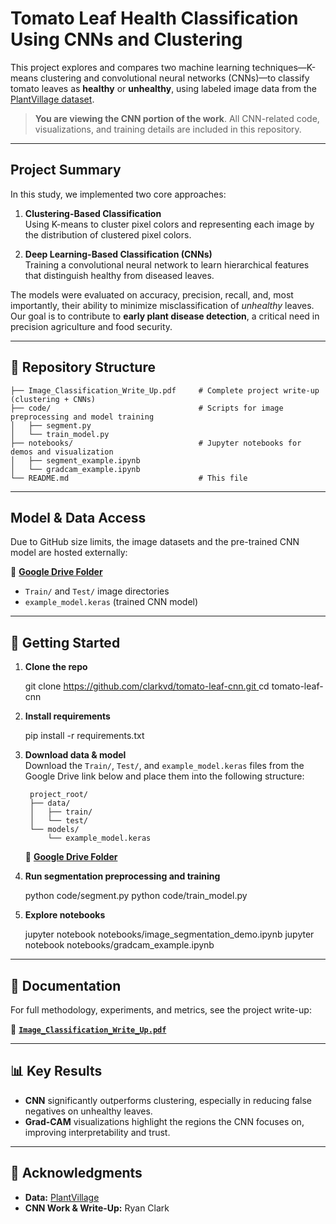 # Tomato Leaf Health Classification Using CNNs and Clustering

This project explores and compares two machine learning techniques—K-means clustering and convolutional neural networks (CNNs)—to classify tomato leaves as **healthy** or **unhealthy**, using labeled image data from the [PlantVillage dataset](https://www.plantvillage.org/).

> **You are viewing the CNN portion of the work**. All CNN-related code, visualizations, and training details are included in this repository.

---

## Project Summary

In this study, we implemented two core approaches:

1. **Clustering-Based Classification**  
   Using K-means to cluster pixel colors and representing each image by the distribution of clustered pixel colors.

2. **Deep Learning-Based Classification (CNNs)**  
   Training a convolutional neural network to learn hierarchical features that distinguish healthy from diseased leaves.

The models were evaluated on accuracy, precision, recall, and, most importantly, their ability to minimize misclassification of *unhealthy* leaves. Our goal is to contribute to **early plant disease detection**, a critical need in precision agriculture and food security.

---

## 📁 Repository Structure

    ├── Image_Classification_Write_Up.pdf     # Complete project write-up (clustering + CNNs)
    ├── code/                                 # Scripts for image preprocessing and model training
    │   ├── segment.py
    │   └── train_model.py
    ├── notebooks/                            # Jupyter notebooks for demos and visualization
    │   ├── segment_example.ipynb
    │   └── gradcam_example.ipynb
    └── README.md                             # This file

---

## Model & Data Access

Due to GitHub size limits, the image datasets and the pre-trained CNN model are hosted externally:

🔗 **[Google Drive Folder](https://drive.google.com/drive/folders/1_2LBAiQUiLUfs9wU5Zb0JWFQcEyku59s?usp=sharing)**

- `Train/` and `Test/` image directories  
- `example_model.keras` (trained CNN model)

---

## 🔧 Getting Started

1. **Clone the repo**  
    
    git clone [https://github.com/clarkvd/tomato-leaf-cnn.git  ](https://github.com/clarkvd/Plant-Classification.git)
    cd tomato-leaf-cnn

2. **Install requirements**  
    
    pip install -r requirements.txt

3. **Download data & model**  
    Download the `Train/`, `Test/`, and `example_model.keras` files from the Google Drive link below and place them into the following structure:

        project_root/
        ├── data/
        │   ├── train/
        │   └── test/
        └── models/
            └── example_model.keras

    🔗 **[Google Drive Folder](https://drive.google.com/drive/folders/1_2LBAiQUiLUfs9wU5Zb0JWFQcEyku59s?usp=sharing)**

4. **Run segmentation preprocessing and training**  
    
    python code/segment.py
    python code/train_model.py

6. **Explore notebooks**  
    
    jupyter notebook notebooks/image_segmentation_demo.ipynb
    jupyter notebook notebooks/gradcam_example.ipynb

---

## 📄 Documentation

For full methodology, experiments, and metrics, see the project write-up:

📘 **[`Image_Classification_Write_Up.pdf`](./Image_Classification_Write_Up.pdf)**

---

## 📊 Key Results

- **CNN** significantly outperforms clustering, especially in reducing false negatives on unhealthy leaves.  
- **Grad-CAM** visualizations highlight the regions the CNN focuses on, improving interpretability and trust.

---

## 🤝 Acknowledgments

- **Data:** [PlantVillage](https://www.plantvillage.org/)  
- **CNN Work & Write-Up:** Ryan Clark

